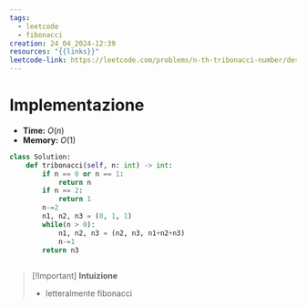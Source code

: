 ```yaml
---
tags:
  - leetcode
  - fibonacci
creation: 24_04_2024-12:39
resources: "{{links}}"
leetcode-link: https://leetcode.com/problems/n-th-tribonacci-number/description/?envType=daily-question&envId=2024-04-24
---
```

# Implementazione

- **Time:** $O(n)$
- **Memory:** $O(1)$

```python
class Solution:
    def tribonacci(self, n: int) -> int:
        if n == 0 or n == 1:
            return n
        if n == 2:
            return 1
        n-=2
        n1, n2, n3 = (0, 1, 1)
        while(n > 0):
            n1, n2, n3 = (n2, n3, n1+n2+n3)
            n-=1
        return n3
            
```

>[!Important] **Intuizione**
> - letteralmente fibonacci

